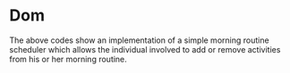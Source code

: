 # Dom

The above codes show an implementation of a simple morning routine scheduler which allows the individual involved to add or remove activities from his or her morning routine.
